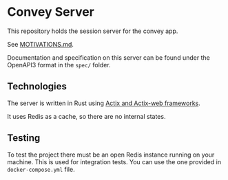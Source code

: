 # Convey Server

This repository holds the session server for the convey app.

See [MOTIVATIONS.md](https://github.com/HugoKempfer/convey-server/blob/main/README.md).

Documentation and specification on this server can be found under the OpenAPI3 format in the `spec/` folder.

## Technologies

The server is written in Rust using [Actix and Actix-web frameworks](https://actix.rs/).

It uses Redis as a cache, so there are no internal states.



## Testing

To test the project there must be an open Redis instance running on your machine. This is used for integration tests. You can use the one provided in `docker-compose.yml` file.

